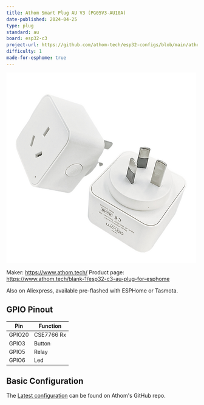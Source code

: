 ```yaml
---
title: Athom Smart Plug AU V3 (PG05V3-AU10A)
date-published: 2024-04-25
type: plug
standard: au
board: esp32-c3
project-url: https://github.com/athom-tech/esp32-configs/blob/main/athom-smart-plug.yaml
difficulty: 1
made-for-esphome: true
---
```


![alt text](athom-plug-au-v3.webp "Athom Smart Plug AU V3 - PG05V3-AU10A")

Maker: https://www.athom.tech/
Product page: https://www.athom.tech/blank-1/esp32-c3-au-plug-for-esphome

Also on Aliexpress, available pre-flashed with ESPHome or Tasmota.

## GPIO Pinout

| Pin    | Function   |
| ------ | ---------- |
| GPIO20 | CSE7766 Rx |
| GPIO3  | Button     |
| GPIO5  | Relay      |
| GPIO6  | Led        |

## Basic Configuration

The [Latest configuration](https://github.com/athom-tech/esp32-configs/blob/main/athom-smart-plug.yaml)
can be found on Athom's GitHub repo.
